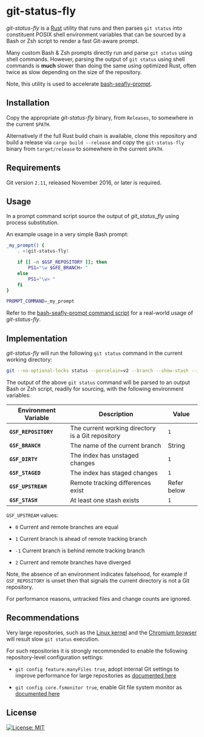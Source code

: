 git-status-fly
==============

_git-status-fly_ is a [Rust](https://www.rust-lang.org) utility that runs and
then parses `git status` into constituent POSIX shell environment variables that
can be sourced by a Bash or Zsh script to render a fast Git-aware prompt.

Many custom Bash & Zsh prompts directly run and parse `git status` using shell
commands. However, parsing the output of `git status` using shell commands is
**much** slower than doing the same using optimized Rust, often twice as slow
depending on the size of the repository.

Note, this utility is used to accelerate
[bash-seafly-prompt](https://github.com/bluz71/bash-seafly-prompt).

Installation
------------

Copy the appropriate _git-status-fly_ binary, from `Releases`, to somewhere in
the current `$PATH`.

Alternatively if the full Rust build chain is available, clone this repository
and build a release via `cargo build --release` and copy the `git-status-fly`
binary from `target/release` to somewhere in the current `$PATH`.

Requirements
------------

Git version `2.11`, released November 2016, or later is required.

Usage
-----

In a prompt command script source the output of _git_status_fly_ using process
substitution.

An example usage in a very simple Bash prompt:

```bash
_my_prompt() {
    . <(git-status-fly)

    if [[ -n $GSF_REPOSITORY ]]; then
        PS1="\w $GFE_BRANCH> "
    else
        PS1="\w> "
    fi
}

PROMPT_COMMAND=_my_prompt
```

Refer to the [bash-seafly-prompt command
script](https://github.com/bluz71/bash-seafly-prompt/blob/master/command_prompt.bash)
for a real-world usage of _git-status-fly_.

Implementation
--------------

_git-status-fly_ will run the following `git status` command in the current
working directory:

```sh
git --no-optional-locks status --porcelain=v2 --branch --show-stash --ignore-submodules -uno
```

The output of the above `git status` command will be parsed to an output Bash or
Zsh script, readily for sourcing, with the following environment variables:

| Environment Variable | Description                                       | Value       |
|----------------------|---------------------------------------------------|-------------|
| **`GSF_REPOSITORY`** | The current working directory is a Git repository | `1`         |
| **`GSF_BRANCH`**     | The name of the current branch                    | String      |
| **`GSF_DIRTY`**      | The index has unstaged changes                    | `1`         |
| **`GSF_STAGED`**     | The index has staged changes                      | `1`         |
| **`GSF_UPSTREAM`**   | Remote tracking differences exist                 | Refer below |
| **`GSF_STASH`**      | At least one stash exists                         | `1`         |

`GSF_UPSTREAM` values:

- `0` Current and remote branches are equal

- `1` Current branch is ahead of remote tracking branch

- `-1` Current branch is behind remote tracking branch

- `2` Current and remote branches have diverged

Note, the absence of an environment indicates falsehood, for example if
`GSF_REPOSITORY` is unset then that signals the current directory is not a
Git repository.

For performance reasons, untracked files and change counts are ignored.

Recommendations
---------------

Very large repositories, such as the [Linux
kernel](https://github.com/torvalds/linux) and the [Chromium
browser](https://github.com/chromium/chromium) will result slow `git status`
execution.

For such repositories it is strongly recommended to enable the following
repository-level configuration settings:

- `git config feature.manyFiles true`, adopt internal Git settings to improve
  performance for large repositories as [documented
  here](https://github.blog/2019-11-03-highlights-from-git-2-24/)

- `git config core.fsmonitor true`, enable Git file system monitor as
  [documented
  here](https://github.blog/2022-06-29-improve-git-monorepo-performance-with-a-file-system-monitor)

License
-------

[![License: MIT](https://img.shields.io/badge/License-MIT-blue.svg)](https://opensource.org/licenses/MIT)
